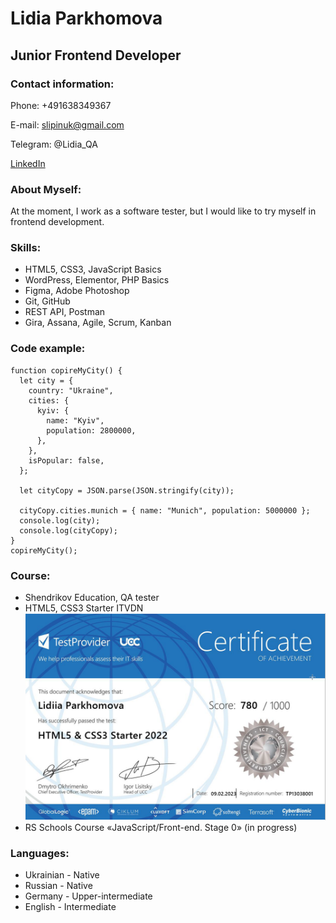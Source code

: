 # Lidia Parkhomova

## Junior Frontend Developer

### Contact information:
Phone: +491638349367

E-mail: slipinuk@gmail.com

Telegram: @Lidia_QA

[LinkedIn](https://pages.github.com/](https://www.linkedin.com/in/lidia-parkhomova-829a031b6/)https://www.linkedin.com/in/lidia-parkhomova-829a031b6/)

### About Myself:
At the moment, I work as a software tester, but I would like to try myself in frontend development.
### Skills:
+ HTML5, CSS3, JavaScript Basics
+ WordPress, Elementor, PHP Basics
+ Figma, Adobe Photoshop
+ Git, GitHub
+ REST API, Postman
+ Gira, Assana, Agile, Scrum, Kanban
### Code example:
```
function copireMyCity() {
  let city = {
    country: "Ukraine",
    cities: {
      kyiv: {
        name: "Kyiv",
        population: 2800000,
      },
    },
    isPopular: false,
  };

  let cityCopy = JSON.parse(JSON.stringify(city));

  cityCopy.cities.munich = { name: "Munich", population: 5000000 };
  console.log(city);
  console.log(cityCopy);
}
copireMyCity();
```
### Course:
+ Shendrikov Education, QA tester
+ HTML5, CSS3 Starter ITVDN
![](/1.png)
+ RS Schools Course «JavaScript/Front-end. Stage 0» (in progress)
### Languages:
+ Ukrainian - Native
+ Russian - Native
+ Germany - Upper-intermediate
+ English - Intermediate




